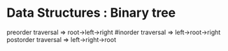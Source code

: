 # Data Structures : Binary tree
preorder traversal => root->left->right
#inorder traversal => left->root->right
postorder traversal => left->right->root
